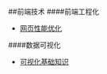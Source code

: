 ##前端技术
####前端工程化

* [网页性能优化](https://raw.githubusercontent.com/suxin1/blog/master/front_end/2017-9-10/%E7%BD%91%E7%AB%99%E6%80%A7%E8%83%BD%E4%BC%98%E5%8C%96.md)

####数据可视化

* [可视化基础知识](https://raw.githubusercontent.com/suxin1/blog/master/front_end/2017-6-8/%E6%95%B0%E6%8D%AE%E5%8F%AF%E8%A7%86%E5%8C%96(Data%20visualization).md)

